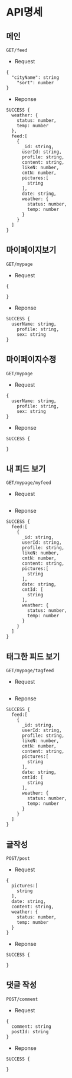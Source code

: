 API명세
=

메인
-
```
GET/feed
```

- Request
```
{
  "cityName": string
	"sort": number
}
```
- Reponse
```
SUCCESS {
  weather: {
    status: number,
    temp: number
  },
  feed:[
    {
      _id: string,
      userId: string,
      profile: string,
      content: string,
      likeN: number,
      cmtN: number,
      pictures:[
        string
      ],
      date: string,
      weather: {
        status: number,
        temp: number
      }
    }
  ]
}
```   

마이페이지보기
-
```
GET/mypage
```
- Request
```
{
 
}
```
- Reponse
```
SUCCESS {
  userName: string,
	profile: string,
	sex: string
} 
```

마이페이지수정
-
```
GET/mypage
```
- Request
```
{
  userName: string,
	profile: string,
	sex: string
}
```
- Reponse
```
SUCCESS {
  
} 
```

내 피드 보기
-
```
GET/mypage/myfeed
```

- Request
```

```
- Reponse
```
SUCCESS {
  feed:[
    {
      _id: string,
      userId: string,
      profile: string,
      likeN: number,
      cmtN: number,
      content: string,
      pictures:[
        string
      ],
      date: string,
      cmtId: [
        string
      ],
      weather: {
        status: number,
        temp: number
      }
    }
  ]
}
```

태그한 피드 보기
-
```
GET/mypage/tagfeed
```

- Request
```

```
- Reponse
```
SUCCESS {
  feed:[
    {
      _id: string,
      userId: string,
      profile: string,
      likeN: number,
      cmtN: number,
      content: string,
      pictures:[
        string
      ],
      date: string,
      cmtId: [
        string
      ],
      weather: {
        status: number,
        temp: number
      }
    }
  ]
}
```

글작성
-
```
POST/post
```
- Request
```
{
  pictures:[
    string
  ],
  date: string,
  content: string,
  weather: {
    status: number,
    temp: number
  }
}
```
- Reponse
```
SUCCESS {

} 
```

댓글 작성
-
```
POST/comment
```
- Request
```
{
  comment: string
  postId: string
}
```
- Reponse
```
SUCCESS {

} 
```